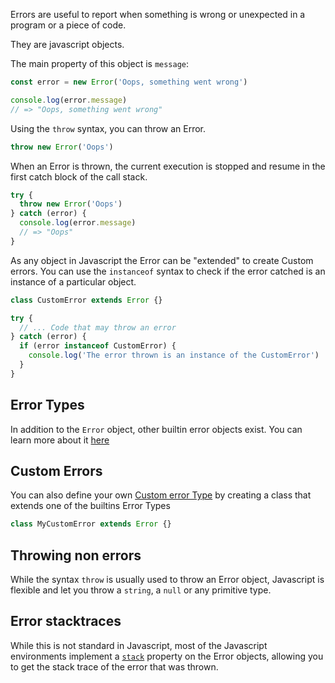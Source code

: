 Errors are useful to report when something is wrong or unexpected in a program or a piece of code.

They are javascript objects.

The main property of this object is `message`:

```javascript
const error = new Error('Oops, something went wrong')

console.log(error.message)
// => "Oops, something went wrong"
```

Using the `throw` syntax, you can throw an Error.

```javascript
throw new Error('Oops')
```

When an Error is thrown, the current execution is stopped and resume in the first catch block of the call stack.

```javascript
try {
  throw new Error('Oops')
} catch (error) {
  console.log(error.message)
  // => "Oops"
}
```

As any object in Javascript the Error can be "extended" to create Custom errors. You can use the `instanceof` syntax to check if the error catched is an instance of a particular object.

```javascript
class CustomError extends Error {}

try {
  // ... Code that may throw an error
} catch (error) {
  if (error instanceof CustomError) {
    console.log('The error thrown is an instance of the CustomError')
  }
}
```

## Error Types

In addition to the `Error` object, other builtin error objects exist. You can learn more about it [here][error-types]

## Custom Errors

You can also define your own [Custom error Type][custom-error-type] by creating a class that extends one of the builtins Error Types

```javascript
class MyCustomError extends Error {}
```

## Throwing non errors

While the syntax `throw` is usually used to throw an Error object, Javascript is flexible and let you throw a `string`, a `null` or any primitive type.

## Error stacktraces

While this is not standard in Javascript, most of the Javascript environments implement a [`stack`][error-stack] property on the Error objects, allowing you to get the stack trace of the error that was thrown.

[error-types]: https://developer.mozilla.org/en-US/docs/Web/JavaScript/Reference/Global_Objects/Error#error_types
[custom-error-type]: https://developer.mozilla.org/en-US/docs/Web/JavaScript/Reference/Global_Objects/Error#custom_error_types
[error-stack]: https://developer.mozilla.org/en-US/docs/Web/JavaScript/Reference/Global_Objects/Error/Stack
